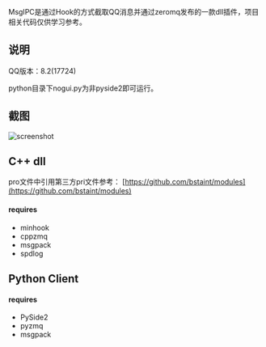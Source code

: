 MsgIPC是通过Hook的方式截取QQ消息并通过zeromq发布的一款dll插件，项目相关代码仅供学习参考。

## 说明

QQ版本：8.2(17724)

python目录下nogui.py为非pyside2即可运行。

## 截图
![screenshot](https://raw.githubusercontent.com/bstaint/MsgIPC/master/doc/screenshot.png)

## C++ dll

pro文件中引用第三方pri文件参考：
[https://github.com/bstaint/modules](https://github.com/bstaint/modules)

#### requires

 - minhook
 - cppzmq
 - msgpack
 - spdlog

## Python Client

#### requires

 - PySide2
 - pyzmq
 - msgpack